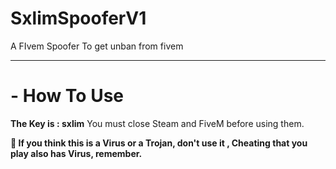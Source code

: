 # SxlimSpooferV1
A FIvem Spoofer To get unban from fivem

------------------------------------------

# - How To Use
**The Key is : sxlim**
You must close Steam and FiveM before using them.

**📌 If you think this is a Virus or a Trojan, don't use it , Cheating that you play also has Virus, remember.**
